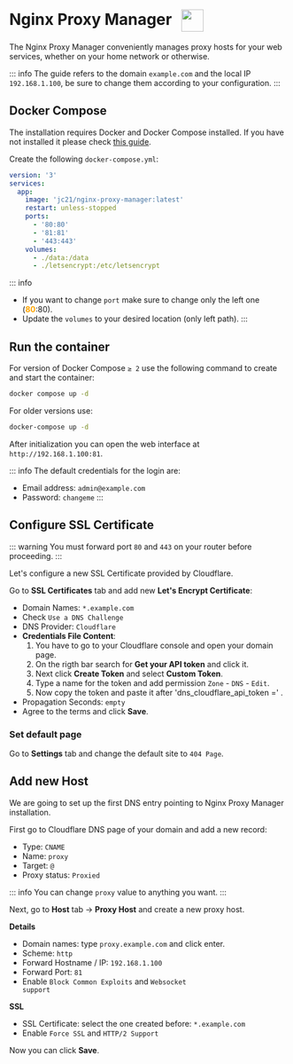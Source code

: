 # Nginx Proxy Manager <img src="/npm-icon.png" width="40" height="40" style="display:inline-block; vertical-align: middle; margin-left:10px;">


The Nginx Proxy Manager conveniently manages proxy hosts for your web services, whether on your home network or otherwise.

::: info
The guide refers to the domain <code>example.com</code> and the local IP <code>192.168.1.100</code>, be sure to change them according to your configuration.
:::

## Docker Compose
The installation requires Docker and Docker Compose installed. If you have not installed it please check [this guide](/docker/install.md).

Create the following <code>docker-compose.yml</code>:
```yml
version: '3'
services:
  app:
    image: 'jc21/nginx-proxy-manager:latest'
    restart: unless-stopped
    ports:
      - '80:80'
      - '81:81'
      - '443:443'
    volumes:
      - ./data:/data
      - ./letsencrypt:/etc/letsencrypt
```

::: info
* If you want to change <code>port</code> make sure to change only the left one (<span style="color:orange"><strong>80</strong></span>:80).
* Update the <code>volumes</code> to your desired location (only left path).
:::

## Run the container
For version of Docker Compose <code>≥ 2</code> use the following command to create and start the container:
```bash
docker compose up -d
```
For older versions use:
```bash
docker-compose up -d
```

After initialization you can open the web interface at <code>ht<span>tp://</span>192.168.1.100:81</code>.

::: info
The default credentials for the login are:
- Email address: <code>admin<span>@</span>example.com</code>
- Password: <code>changeme</code>
:::


## Configure SSL Certificate

::: warning
You must forward port <code>80</code> and <code>443</code> on your router before proceeding.
:::

Let's configure a new SSL Certificate provided by Cloudflare.

Go to <strong>SSL Certificates</strong> tab and add new <strong>Let's Encrypt Certificate</strong>:

* Domain Names: <code>*.example.com</code>
* Check <code>Use a DNS Challenge</code>
* DNS Provider: <code>Cloudflare</code>
* <strong>Credentials File Content</strong>:
    1. You have to go to your Cloudflare console and open your domain page. 
    2. On the rigth bar search for <strong>Get your API token</strong> and click it. 
    3. Next click <strong>Create Token</strong> and select <strong>Custom Token</strong>. 
    4. Type a name for the token and add permission <code>Zone</code> - <code>DNS</code> - <code>Edit</code>. 
    5. Now copy the token and paste it after 'dns_cloudflare_api_token =' .
* Propagation Seconds: <code>empty</code>
* Agree to the terms and click <strong>Save</strong>.

### Set default page

Go to <strong>Settings</strong> tab and change the default site to <code>404 Page</code>.

## Add new Host

We are going to set up the first DNS entry pointing to Nginx Proxy Manager installation.

First go to Cloudflare DNS page of your domain and add a new record:
* Type: <code>CNAME</code>
* Name: <code>proxy</code>
* Target: <code>@</code>
* Proxy status: <code>Proxied</code>

::: info
You can change <code>proxy</code> value to anything you want.
:::

Next, go to <strong>Host</strong> tab -> <strong>Proxy Host</strong> and create a new proxy host.

<strong>Details</strong>
* Domain names: type <code>proxy.example.com</code> and click enter.
* Scheme: <code>http</code>
* Forward Hostname / IP: <code>192.168.1.100</code>
* Forward Port: <code>81</code>
* Enable <code>Block Common Exploits</code> and <code>Websocket support</code>

<strong>SSL</strong>
* SSL Certificate: select the one created before: <code>*.example.com</code>
* Enable <code>Force SSL</code> and <code>HTTP/2 Support</code>

Now you can click <strong>Save</strong>.
